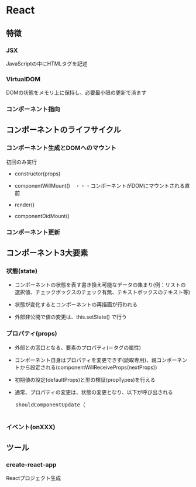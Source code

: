 # React

## 特徴

### JSX

JavaScriptの中にHTMLタグを記述

### VirtualDOM

DOMの状態をメモリ上に保持し、必要最小限の更新で済ます

### コンポーネント指向

## コンポーネントのライフサイクル

### コンポーネント生成とDOMへのマウント

初回のみ実行

- constructor(props)

- componentWillMount()　・・・コンポーネントがDOMにマウントされる直前

- render()

- componentDidMount()

### コンポーネント更新


## コンポーネント3大要素

### 状態(state)

- コンポーネントの状態を表す書き換え可能なデータの集まり(例：リストの選択値、チェックボックスのチェック有無、テキストボックスのテキスト等)

- 状態が変化するとコンポーネントの再描画が行われる

- 外部非公開で値の変更は、this.setState() で行う

### プロパティ(props)

- 外部との窓口となる、要素のプロパティ(＝タグの属性)

- コンポーネント自身はプロパティを変更できず(読取専用)、親コンポーネントから設定される(componentWillReceiveProps(nextProps))

- 初期値の設定(defaultProps)と型の検証(propTypes)を行える

- 通常、プロパティの変更は、状態の変更となり、以下が呼び出される

 <pre>
   shouldComponentUpdate（
 </pre>

### イベント(onXXX)

## ツール

### create-react-app

Reactプロジェクト生成
